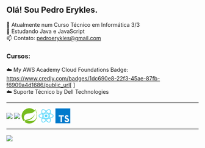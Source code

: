 ## Olá! Sou Pedro Erykles. 


🔭 Atualmente num Curso Técnico em Informática 3/3 <br>
🌱 Estudando Java e JavaScript <br>
📫 Contato: pedroerykles@gmail.com <br>

### Cursos:
☁️ My AWS Academy Cloud Foundations Badge: https://www.credly.com/badges/1dc690e8-22f3-45ae-87fb-f6909a4d1686/public_url[
]
<br />
☁️ Suporte Técnico by Dell Technologies
<hr>

<div>
<img align="center" widht="40" height="40" src="https://cdn.jsdelivr.net/gh/devicons/devicon/icons/java/java-original.svg" />
<img align="center" widht="40" height="40" src="https://cdn.jsdelivr.net/gh/devicons/devicon/icons/javascript/javascript-original.svg" />
<img align="center" widht="40" height="40" src="https://github.com/devicons/devicon/blob/v2.15.1/icons/spring/spring-original.svg" />
<img align="center" widht="40" height="40" src="https://github.com/devicons/devicon/blob/v2.15.1/icons/react/react-original.svg" />
<img align="center" widht="40" height="40" src="https://github.com/devicons/devicon/blob/v2.15.1/icons/typescript/typescript-original.svg" />
</div> 
<hr>
<div>
<a href="https://www.instagram.com/pedroerykles/" target="_blank"><img align="center" src="https://img.shields.io/badge/Instagram-E4405F?style=for-the-badge&logo=instagram&logoColor=white" /></a>
</div> 

